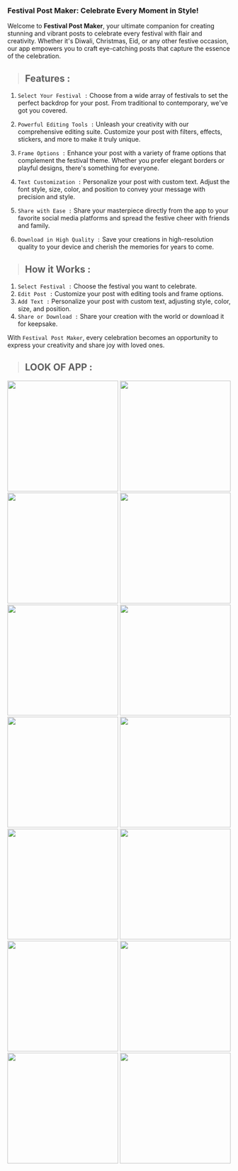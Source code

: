 ### Festival Post Maker: Celebrate Every Moment in Style!

Welcome to **Festival Post Maker**, your ultimate companion for creating stunning and vibrant posts to celebrate every festival with flair and creativity. Whether it's Diwali, Christmas, Eid, or any other festive occasion, our app empowers you to craft eye-catching posts that capture the essence of the celebration.

> ## Features :

1. `Select Your Festival :` Choose from a wide array of festivals to set the perfect backdrop for your post. From traditional to contemporary, we've got you covered.

2. `Powerful Editing Tools :` Unleash your creativity with our comprehensive editing suite. Customize your post with filters, effects, stickers, and more to make it truly unique.

3. `Frame Options :` Enhance your post with a variety of frame options that complement the festival theme. Whether you prefer elegant borders or playful designs, there's something for everyone.

4. `Text Customization :` Personalize your post with custom text. Adjust the font style, size, color, and position to convey your message with precision and style.

5. `Share with Ease :` Share your masterpiece directly from the app to your favorite social media platforms and spread the festive cheer with friends and family.

6. `Download in High Quality :` Save your creations in high-resolution quality to your device and cherish the memories for years to come.

> ## How it Works :

1. `Select Festival :` Choose the festival you want to celebrate.
2. `Edit Post :` Customize your post with editing tools and frame options.
3. `Add Text :` Personalize your post with custom text, adjusting style, color, size, and position.
4. `Share or Download :` Share your creation with the world or download it for keepsake.

With `Festival Post Maker`, every celebration becomes an opportunity to express your creativity and share joy with loved ones.

> ## LOOK OF APP :

<img src = "https://github.com/JayKalsariya/festivalpost_app/assets/141019761/4fff93fa-9c35-475d-8108-edefee7cc569" width = "250">

<img src = "https://github.com/JayKalsariya/festivalpost_app/assets/141019761/c5cebcec-5296-4f50-b554-656032704715" width = "250">

<img src = "https://github.com/JayKalsariya/festivalpost_app/assets/141019761/d824bd98-e155-4340-bdbd-f382b969fc3b" width = "250">

<img src = "https://github.com/JayKalsariya/festivalpost_app/assets/141019761/383ee9a5-c9e7-4900-9aea-525e661bdef2" width = "250">

<img src = "https://github.com/JayKalsariya/festivalpost_app/assets/141019761/780e7d4e-5d69-4dcc-beff-8b457697040c" width = "250">

<img src = "https://github.com/JayKalsariya/festivalpost_app/assets/141019761/c636ddb8-0f43-42ee-b48a-70cfb31668fc" width = "250">

<img src = "https://github.com/JayKalsariya/festivalpost_app/assets/141019761/965eba6a-342a-44f0-8a6b-00bd7bfb6f91" width = "250">

<img src = "https://github.com/JayKalsariya/festivalpost_app/assets/141019761/2d79ce50-bba7-4f8b-817f-ae82a94a347a" width = "250">

<img src = "https://github.com/JayKalsariya/festivalpost_app/assets/141019761/470fc7df-d7c4-4194-a856-c8fc14271a4a" width = "250">

<img src = "https://github.com/JayKalsariya/festivalpost_app/assets/141019761/95780b55-77e0-45cc-b45f-c2d8bade5563" width = "250">

<img src = "https://github.com/JayKalsariya/festivalpost_app/assets/141019761/8330cdfe-a39e-4760-931d-890c94047375" width = "250">

<img src = "https://github.com/JayKalsariya/festivalpost_app/assets/141019761/548d7273-a524-496b-b05e-10c2034929ab" width = "250">

<img src = "https://github.com/JayKalsariya/festivalpost_app/assets/141019761/d02ce2c2-14b4-4bea-88ad-9ec42476db4a" width = "250">

<img src = "https://github.com/JayKalsariya/festivalpost_app/assets/141019761/adca0d25-ea48-4ec5-a96d-167c18fe739c" width = "250">
